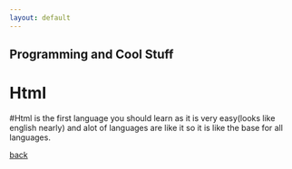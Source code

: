 ```yaml
---
layout: default
---
```


## Programming and Cool Stuff

# [](#header-1)Html
#[](#header-3)Html is the first language you should learn as it is very easy(looks like english nearly) and alot of languages are like it so it is like the base for all languages.

[back](./)
